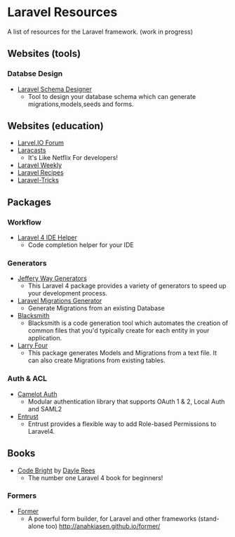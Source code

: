 # Laravel Resources

A list of resources for the Laravel framework. (work in progress)

## Websites (tools)

### Databse Design

* [Laravel Schema Designer](http://laravelsd.com)
  - Tool to design your database schema which can generate migrations,models,seeds and forms.

## Websites (education)

* [Larvel.IO Forum](http://laravel.io/forum)
* [Laracasts](http://www.laracasts.com)
  - It's Like Netflix For developers!
* [Laravel Weekly](http://laravelweekly.com)
* [Laravel Recipes](http://laravel-recipes.com/)
* [Laravel-Tricks](http://www.laravel-tricks.com/)

## Packages

### Workflow
* [Laravel 4 IDE Helper](https://github.com/barryvdh/laravel-ide-helper)
  - Code completion helper for your IDE
  
### Generators

* [Jeffery Way Generators](https://github.com/JeffreyWay/Laravel-4-Generators)
  - This Laravel 4 package provides a variety of generators to speed up your development process.
* [Laravel Migrations Generator](https://github.com/barryvdh/laravel-migration-generator)
  - Generate Migrations from an existing Database
* [Blacksmith](https://github.com/indatus/blacksmith)
  - Blacksmith is a code generation tool which automates the creation of common files that you'd typically create for each entity in your application.
* [Larry Four](https://github.com/XCMer/larry-four-generator)
  - This package generates Models and Migrations from a text file. It can also create Migrations from existing tables.

### Auth & ACL
* [Camelot Auth](https://github.com/taftse/camelot-auth)
  - Modular authentication library that supports OAuth 1 & 2, Local Auth and SAML2
* [Entrust](https://github.com/Zizaco/entrust)
  - Entrust provides a flexible way to add Role-based Permissions to Laravel4.

## Books

* [Code Bright](https://leanpub.com/codebright) by [Dayle Rees](https://github.com/daylerees)
  - The number one Laravel 4 book for beginners!

### Formers

* [Former](https://github.com/Anahkiasen/former)
  - A powerful form builder, for Laravel and other frameworks (stand-alone too) http://anahkiasen.github.io/former/
